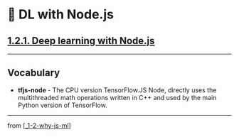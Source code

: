 # 🌱 DL with Node.js

## [**1.2.1.** Deep learning with Node.js](https://livebook.manning.com/book/deep-learning-with-javascript/chapter-1/125)

---

## **Vocabulary**

- **tfjs-node** - The CPU version TensorFlow.JS Node, directly uses the multithreaded math operations written in C++ and used by the main Python version of TensorFlow.

---

from [[_1-2-why-js-ml]]

[//begin]: # "Autogenerated link references for markdown compatibility"
[_1-2-why-js-ml]: _1-2-why-js-ml.md "🌱 1.2. Why JS with ML?"
[//end]: # "Autogenerated link references"
